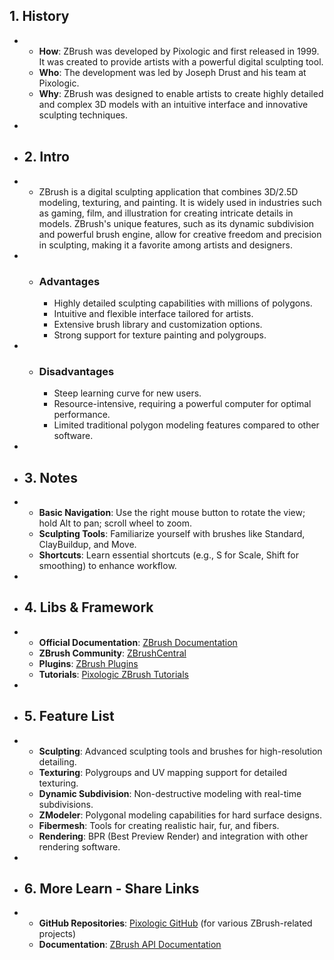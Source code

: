 ## 1. History
-
	- **How**: ZBrush was developed by Pixologic and first released in 1999. It was created to provide artists with a powerful digital sculpting tool.
	- **Who**: The development was led by Joseph Drust and his team at Pixologic.
	- **Why**: ZBrush was designed to enable artists to create highly detailed and complex 3D models with an intuitive interface and innovative sculpting techniques.
-
- ## 2. Intro
-
	- ZBrush is a digital sculpting application that combines 3D/2.5D modeling, texturing, and painting. It is widely used in industries such as gaming, film, and illustration for creating intricate details in models. ZBrush's unique features, such as its dynamic subdivision and powerful brush engine, allow for creative freedom and precision in sculpting, making it a favorite among artists and designers.
-
	- ### Advantages
		- Highly detailed sculpting capabilities with millions of polygons.
		- Intuitive and flexible interface tailored for artists.
		- Extensive brush library and customization options.
		- Strong support for texture painting and polygroups.
-
	- ### Disadvantages
		- Steep learning curve for new users.
		- Resource-intensive, requiring a powerful computer for optimal performance.
		- Limited traditional polygon modeling features compared to other software.
-
- ## 3. Notes
-
	- **Basic Navigation**: Use the right mouse button to rotate the view; hold Alt to pan; scroll wheel to zoom.
	- **Sculpting Tools**: Familiarize yourself with brushes like Standard, ClayBuildup, and Move.
	- **Shortcuts**: Learn essential shortcuts (e.g., S for Scale, Shift for smoothing) to enhance workflow.
-
- ## 4. Libs & Framework
-
	- **Official Documentation**: [ZBrush Documentation](https://docs.pixologic.com/)
	- **ZBrush Community**: [ZBrushCentral](https://www.zbrushcentral.com/)
	- **Plugins**: [ZBrush Plugins](https://www.zbrushcentral.com/c/zbrush-plugins/)
	- **Tutorials**: [Pixologic ZBrush Tutorials](https://pixologic.com/zclassroom/)
-
- ## 5. Feature List
-
	- **Sculpting**: Advanced sculpting tools and brushes for high-resolution detailing.
	- **Texturing**: Polygroups and UV mapping support for detailed texturing.
	- **Dynamic Subdivision**: Non-destructive modeling with real-time subdivisions.
	- **ZModeler**: Polygonal modeling capabilities for hard surface designs.
	- **Fibermesh**: Tools for creating realistic hair, fur, and fibers.
	- **Rendering**: BPR (Best Preview Render) and integration with other rendering software.
-
- ## 6. More Learn - Share Links
-
	- **GitHub Repositories**: [Pixologic GitHub](https://github.com/Pixologic) (for various ZBrush-related projects)
	- **Documentation**: [ZBrush API Documentation](https://docs.pixologic.com/reference/api/)
